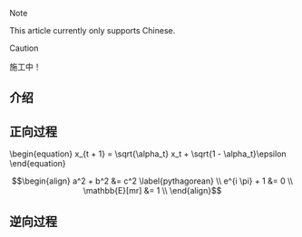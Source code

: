 > [!NOTE]
> This article currently only supports Chinese.

> [!CAUTION]
> 施工中！

<!-- ##{"script":"<script src='https://OmnisyR.github.io/assets/HyperTOC.js'></script>"}## -->

## 介绍


## 正向过程
\begin{equation}
x_{t + 1} = \sqrt{\alpha_t} x_t + \sqrt{1 - \alpha_t}\epsilon
\end{equation}

```math
\begin{align}
a^2 + b^2 &= c^2 \label{pythagorean} \\
e^{i \pi} + 1 &= 0 \\ 
\mathbb{E}[mr] &= 1 \\ 
\end{align}
```

## 逆向过程
